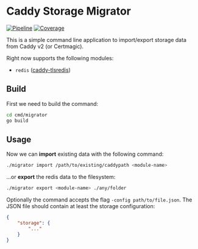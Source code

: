 # Caddy Storage Migrator

[![Pipeline](https://gitlab.masip.cat/masipcat/caddy-storage-migrator/badges/master/pipeline.svg)](https://gitlab.masip.cat/masipcat/caddy-storage-migrator/-/commits/master) [![Coverage](https://gitlab.masip.cat/masipcat/caddy-storage-migrator/badges/master/coverage.svg)](https://gitlab.masip.cat/masipcat/caddy-storage-migrator/-/commits/master)

This is a simple command line application to import/export storage data from Caddy v2 (or Certmagic).

Right now supports the following modules:

- `redis` ([caddy-tlsredis](https://github.com/gamalan/caddy-tlsredis))

## Build

First we need to build the command:

```sh
cd cmd/migrator
go build
```

## Usage

Now we can **import** existing data with the following command:

```sh
./migrator import /path/to/existing/caddypath <module-name>
```

...or **export** the redis data to the filesystem:

```sh
./migrator export <module-name> ./any/folder
```

Optionally the command accepts the flag `-config path/to/file.json`.
The JSON file should contain at least the storage configuration:

```json
{
    "storage": {
        "..."
    }
}
```
